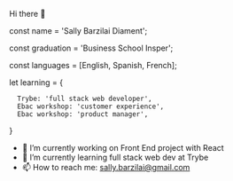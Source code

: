 Hi there 👋

const name = 'Sally Barzilai Diament';

const graduation = 'Business School Insper';

const languages = [English, Spanish, French];

  let learning = {
  
      Trybe: 'full stack web developer',
      Ebac workshop: 'customer experience',
      Ebac workshop: 'product manager',
  
  }


- 🔭 I’m currently working on Front End project with React
- 🌱 I’m currently learning full stack web dev at Trybe
- 📫 How to reach me: sally.barzilai@gmail.com
